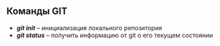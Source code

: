 ## Команды GIT

* __*git init*__ – инициализация локального репозитория
* __*git status*__ – получить информацию от git о его текущем состоянии
